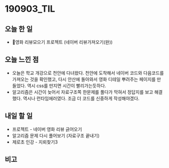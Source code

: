 # 190903_TIL
## 오늘 한 일
- 영화 리뷰모으기 프로젝트 (네이버 리뷰가져오기(완))
##

## 오늘 느낀 점
- 오늘은 학교 개강으로 천안에 다녀왔다. 천안에 도착해서 네이버 코드와 다음코드를 가져오는 것을 확인했고, 다시 안산에 돌아와서 영화 디테일 뿌려주는 페이지를 만들었다. 역시 css를 만지면 시간이 빨리가는듯하다. 
- 알고리즘은 시간이 늦어서 자료구조쪽 한문제를 풀다가 막혀서 정답지를 보고 해결했다. 역시나 런타임에러였다. 조금 더 코드를 신중하게 작성해야겠다.

## 내일 할 일
- 프로젝트 - 네이버 영화 리뷰 긁어오기 
- 알고리즘 문제 다시 풀어보기 (자료구조 끝내기)
- 제로초 인강 - 지뢰찾기3
##

## 비고
